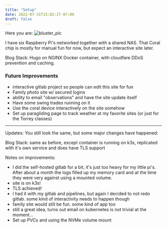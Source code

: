 ```yaml
---
title: "Setup"
date: 2022-07-31T15:02:27-07:00
draft: false
---
```


Here you are:
![bluster_pic](/img/bluster_pic.webp)

I have six Raspberry Pi's networked together with a shared NAS. That Coral chip is mostly for manual fun for now, but expect an interactive site later.

Blog Stack:
Hugo on NGINX Docker container, with cloudfare DDoS prevention and caching.


### Future Improvements
- interactive gitlab project so people can edit this site for fun
- Family photo site w/ secured logins
- ability to email "observations" and have the site update itself
- Have some swing trades running on it
- Use the coral device interactively on the site somehow
- Set up paragliding page to track weather at my favorite sites (or just for the Torrey classes)



---
Updates:
You still look the same, but some major changes have happened:

Blog Stack: same as before, except container is running on k3s, replicated with it's own service and does have TLS support

Notes on improvements:
- I did the self-hosted gitlab for a bit, it's just too heavy for my little pi's. After about a month the logs filled up my memory card and at the time they were very against using a mounted volume.
- site is on k3s!
- TLS achieved! 
- I had it with my gitlab and pipelines, but again I decided to not redo gitlab. some kind of interactivity needs to happen though
- family site would still be fun. some kind of app too
- still a great idea, turns out email on kubernetes is not trivial at the moment...
- Set up PVCs and using the NVMe volume mount